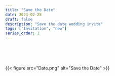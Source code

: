 ```yaml
---
title: "Save the Date"
date: 2024-02-28
draft: false
description: "Save the date wedding invite"
tags: ["Invitation", "new"]
series_order: 1
---
```

<br/><br/><br/>

{{< figure
    src="Date.png"
    alt="Save the Date"
    >}}
